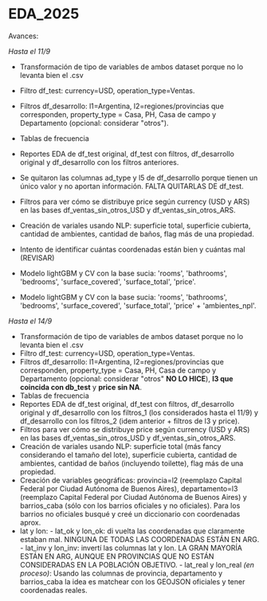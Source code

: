 # EDA_2025
Avances:

*Hasta el 11/9*
- Transformación de tipo de variables de ambos dataset porque no lo levanta bien el .csv
- Filtro df_test: currency=USD, operation_type=Ventas.
- Filtros df_desarrollo: l1=Argentina, l2=regiones/provincias que corresponden, property_type = Casa, PH, Casa de campo y Departamento (opcional: considerar "otros").
- Tablas de frecuencia
- Reportes EDA de df_test original, df_test con filtros, df_desarrollo original y df_desarrollo con los filtros anteriores.
- Se quitaron las columnas ad_type y l5 de df_desarrollo porque tienen un único valor y no aportan información. FALTA QUITARLAS DE df_test.
- Filtros para ver cómo se distribuye price según currency (USD y ARS) en las bases df_ventas_sin_otros_USD y df_ventas_sin_otros_ARS.
- Creación de variales usando NLP: superficie total, superficie cubierta, cantidad de ambientes, cantidad de baños, flag más de una propiedad.
- Intento de identificar cuántas coordenadas están bien y cuántas mal (REVISAR)

- Modelo lightGBM y CV con la base sucia: 'rooms', 'bathrooms', 'bedrooms', 'surface_covered', 'surface_total', 'price'.
- Modelo lightGBM y CV con la base sucia: 'rooms', 'bathrooms', 'bedrooms', 'surface_covered', 'surface_total', 'price' + 'ambientes_npl'.

*Hasta el 14/9*
- Transformación de tipo de variables de ambos dataset porque no lo levanta bien el .csv
- Filtro df_test: currency=USD, operation_type=Ventas.
- Filtros df_desarrollo: l1=Argentina, l2=regiones/provincias que corresponden, property_type = Casa, PH, Casa de campo y Departamento (opcional: considerar "otros" **NO LO HICE**), **l3 que coincida con db_test** y **price sin NA**.
- Tablas de frecuencia
- Reportes EDA de df_test original, df_test con filtros, df_desarrollo original y df_desarrollo con los filtros_1 (los considerados hasta el 11/9) y df_desarrollo con los filtros_2 (idem anterior + filtros de l3 y price).
- Filtros para ver cómo se distribuye price según currency (USD y ARS) en las bases df_ventas_sin_otros_USD y df_ventas_sin_otros_ARS.
- Creación de variales usando NLP: superficie total (más fancy considerando el tamaño del lote), superficie cubierta, cantidad de ambientes, cantidad de baños (incluyendo toilette), flag más de una propiedad.
- Creación de variables geográficas: provincia=l2 (reemplazo Capital Federal por Ciudad Autónoma de Buenos Aires), departamento=l3 (reemplazo Capital Federal por Ciudad Autónoma de Buenos Aires) y barrios_caba (sólo con los barrios oficiales y no oficiales). Para los barrios no oficiales busqué y creé un diccionario con coordenadas aprox.
- lat y lon:
      - lat_ok y lon_ok: di vuelta las coordenadas que claramente estaban mal. NINGUNA DE TODAS LAS COORDENADAS ESTÁN EN ARG.
      - lat_inv y lon_inv: invertí las columnas lat y lon. LA GRAN MAYORÍA ESTÁN EN ARG, AUNQUE EN PROVINCIAS QUE NO ESTÁN CONSIDERADAS EN LA POBLACIÓN OBJETIVO.
      - lat_real y lon_real *(en proceso)*: Usando las columnas de provincia, departamento y barrios_caba la idea es matchear con los GEOJSON oficiales y tener coordenadas reales.
